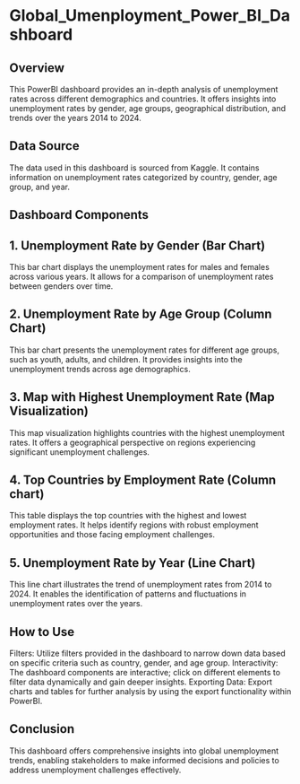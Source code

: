 # Global_Umenployment_Power_BI_Dashboard

## Overview

This PowerBI dashboard provides an in-depth analysis of unemployment rates across different demographics and countries. It offers insights into unemployment rates by gender, age groups, geographical distribution, and trends over the years 2014 to 2024.

## Data Source

The data used in this dashboard is sourced from Kaggle. It contains information on unemployment rates categorized by country, gender, age group, and year.

## Dashboard Components
## 1. Unemployment Rate by Gender (Bar Chart)

This bar chart displays the unemployment rates for males and females across various years. It allows for a comparison of unemployment rates between genders over time.

## 2. Unemployment Rate by Age Group (Column Chart)

This bar chart presents the unemployment rates for different age groups, such as youth, adults, and children. It provides insights into the unemployment trends across age demographics.

## 3. Map with Highest Unemployment Rate (Map Visualization)

This map visualization highlights countries with the highest unemployment rates. It offers a geographical perspective on regions experiencing significant unemployment challenges.

## 4. Top Countries by Employment Rate (Column chart)

This table displays the top countries with the highest and lowest employment rates. It helps identify regions with robust employment opportunities and those facing employment challenges.

## 5. Unemployment Rate by Year (Line Chart)

This line chart illustrates the trend of unemployment rates from 2014 to 2024. It enables the identification of patterns and fluctuations in unemployment rates over the years.

## How to Use

Filters: Utilize filters provided in the dashboard to narrow down data based on specific criteria such as country, gender, and age group.
Interactivity: The dashboard components are interactive; click on different elements to filter data dynamically and gain deeper insights.
Exporting Data: Export charts and tables for further analysis by using the export functionality within PowerBI.

## Conclusion
This dashboard offers comprehensive insights into global unemployment trends, enabling stakeholders to make informed decisions and policies to address unemployment challenges effectively.
